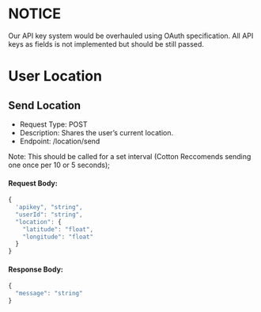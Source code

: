 # NOTICE
Our API key system would be overhauled using OAuth specification. All API keys as fields is not implemented but should be still passed.


# User Location

## Send Location
- Request Type: POST
- Description: Shares the user’s current location.
- Endpoint: /location/send

Note: This should be called for a set interval (Cotton Reccomends sending one once per 10 or 5 seconds);

#### Request Body:
```javascript
{
  'apikey", "string",
  "userId": "string",
  "location": {
    "latitude": "float",
    "longitude": "float"
  }
}
```

#### Response Body:
```javascript
{
  "message": "string"
}
```




